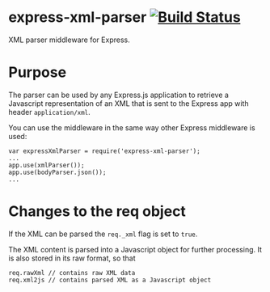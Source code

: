 # express-xml-parser [![Build Status](https://travis-ci.org/maltebreuer/express-xml-parser.svg?branch=master)](https://travis-ci.org/maltebreuer/express-xml-parser)
XML parser middleware for Express.

# Purpose
The parser can be used by any Express.js application to retrieve a Javascript representation of an XML that is sent to the Express app with header `application/xml`.

You can use the middleware in the same way other Express middleware is used:

    var expressXmlParser = require('express-xml-parser');
    ...
    app.use(xmlParser());
    app.use(bodyParser.json());
    ...

# Changes to the req object

If the XML can be parsed the `req._xml` flag is set to `true`.

The XML content is parsed into a Javascript object for further processing. It is also stored in its raw format, so that

    req.rawXml // contains raw XML data
    req.xml2js // contains parsed XML as a Javascript object
